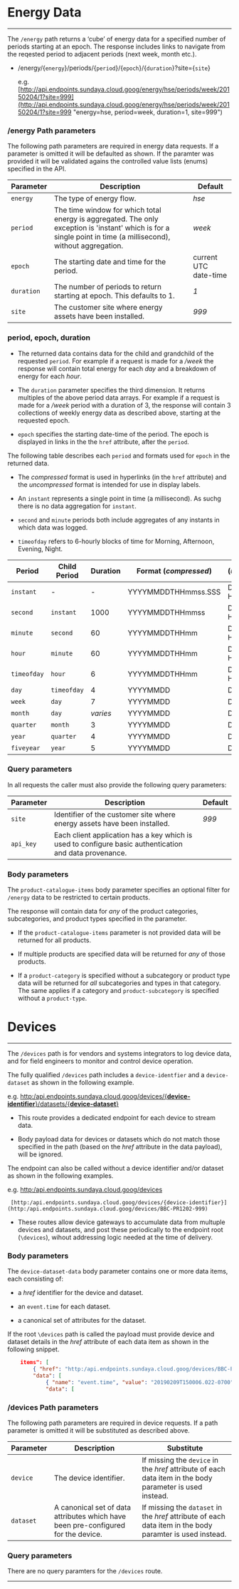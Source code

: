 # Energy Data
---

The `/energy` path returns a ‘cube’ of energy data for a specified number of periods starting at an epoch. The response includes links to navigate from the reqested period to adjacent periods (next week, month etc.). 

- /energy/{`energy`}/periods/{`period`}/{`epoch`}/{`duration`}?site={`site`}

    e.g. [http://api.endpoints.sundaya.cloud.goog/energy/hse/periods/week/20150204/1?site=999](http://api.endpoints.sundaya.cloud.goog/energy/hse/periods/week/20150204/1?site=999 "energy=hse, period=week, duration=1, site=999")

### /energy Path parameters

The following path parameters are required in energy data requests. If a parameter is omitted it will be defaulted as shown. If the paramter was provided it will be validated agains the controlled value lists (enums) specified in the API.     

Parameter | Description | Default
--- | --- | --- 
`energy` | The type of energy flow. | *hse*
`period` | The time window for which total energy is aggregated. The only exception is 'instant' which is for a single point in time (a millisecond), without aggregation. | *week*
`epoch` | The starting date and time for the period. | current UTC date-time
`duration` | The number of periods to return starting at epoch. This defaults to 1. | *1*
`site` | The customer site where energy assets have been installed. | *999*

### period, epoch, duration
- The returned data contains data for the child and grandchild of the requested `period`. For example if a request is made for a */week* the response will contain total energy for each *day* and a breakdown of energy for each *hour*. 

- The `duration` parameter specifies the third dimension. It returns multiples of the above period data arrays. For example if a request is made for a */week* period with a duration of 3, the response will contain 3 collections of weekly energy data as described above, starting at the requested epoch. 

- `epoch` specifies  the starting date-time of the period. The epoch is displayed in links in the the `href` attribute, after the `period`. 

The following table describes each `period` and formats used for `epoch` in the returned data. 

- The *compressed* format is used in hyperlinks (in the `href` attribute) and the *uncompressed* format is intended for use in display labels.

- An `instant` represents a single point in time (a millisecond). As suchg there is no data aggregation for `instant`.

- `second` and `minute` periods both include aggregates of any instants in which data was logged.

- `timeofday` refers to 6-hourly blocks of time for Morning, Afternoon, Evening, Night.

Period | Child Period | Duration | Format (*compressed*) | (*uncompressed*)
--- | --- |--- | --- | --- 
`instant` | - | - | YYYYMMDDTHHmmss.SSS | DD/MM/YY HHmmss.SSS
`second` | `instant` | 1000 | YYYYMMDDTHHmmss | DD/MM/YY HHmm:ss
`minute` | `second` | 60 | YYYYMMDDTHHmm | DD/MM/YY HH:mm
`hour` | `minute` | 60 | YYYYMMDDTHHmm | DD/MM/YY HH:mm
`timeofday` | `hour` | 6 | YYYYMMDDTHHmm | DD/MM/YY HH:mm
`day` | `timeofday` | 4 | YYYYMMDD | DD/MM/YY
`week` | `day` | 7 | YYYYMMDD | DD/MM/YY
`month` | `day` | *varies*  | YYYYMMDD | DD/MM/YY
`quarter` | `month` | 3 | YYYYMMDD | DD/MM/YY
`year` | `quarter` | 4 | YYYYMMDD | DD/MM/YY
`fiveyear` | `year` | 5 | YYYYMMDD | DD/MM/YY

### Query parameters
In all requests the caller must also provide the following query parameters:

Parameter | Description | Default
--- | --- | --- 
`site` | Identifier of the customer site where energy assets have been installed. | *999*
`api_key` | Each client application has a key which is used to configure basic authentication and data provenance. | 

### Body parameters
The `product-catalogue-items` body parameter specifies an optional filter for `/energy` data to be restricted to certain products. 

The response will contain data for *any* of the product categories, subcategories, and product types specified in the parameter. 

- If the `product-catalogue-items` parameter is not provided data will be returned for all products.

- If multiple products are specified data will be returned for *any* of those products.

- If a `product-category` is specified without a subcategory or product type data will be returned for *all* subcategories and types in that category. The same applies if a category and `product-subcategory` is specified without a `product-type`.

# Devices 
---

The `/devices` path is for vendors and systems integrators to log device data, and for field engineers to monitor and control device operation.

The fully qualified `/devices` path includes a `device-identfier` and a `device-dataset` as shown in the following example. 

e.g. [http:/api.endpoints.sundaya.cloud.goog/devices/{**device-identifier**}/datasets/{**device-dataset**}](http:/api.endpoints.sundaya.cloud.goog/devices/BBC-PR1202-999/datasets/MPPT-SNMP)

- This route provides a dedicated endpoint for each device to stream data. 

- Body payload data for devices or datasets which do not match those specified in the path (based on the *href* attribute in the data payload), will be ignored.

The endpoint can also be called without a device identifier and/or dataset as shown in the following examples. 

e.g. [http:/api.endpoints.sundaya.cloud.goog/devices](http:/api.endpoints.sundaya.cloud.goog/devices)

     [http:/api.endpoints.sundaya.cloud.goog/devices/{device-identifier}](http:/api.endpoints.sundaya.cloud.goog/devices/BBC-PR1202-999)

- These routes allow device gateways to accumulate data from multuple devices and datasets, and post these periodically to the endpoint root (`\devices`), wihout addressing logic needed at the time of delivery. 


### Body parameters

The `device-dataset-data` body parameter contains one or more data items, each consisting of:

- a *href* identifier for the device and dataset.

- an `event.time` for each dataset.

- a canonical set of attributes for the dataset.

If the root `\devices` path is called the payload must provide device and dataset details in the *href* attribute of each data item as shown in the following snippet.

```json
    items": [
        { "href": "http:/api.endpoints.sundaya.cloud.goog/devices/BBC-PR1202-999/datasets/MPPT-SNMP",
        "data": [
            { "name": "event.time", "value": "20190209T150006.022-0700",
            "data": [
```

### /devices Path parameters

The following path parameters are required in device requests. If a path parameter is omitted it will be substituted as described above.    

Parameter | Description | Substitute
--- | --- | --- 
`device` | The device identifier. | If missing the `device` in the *href* attribute of each data item in the body parameter is used instead. 
`dataset` | A canonical set of data attributes which have been pre-configured for the device. | If missing the `dataset` in the *href* attribute of each data item in the body paramter is used instead.

### Query parameters
There are no query paramters for the `/devices` route.




---